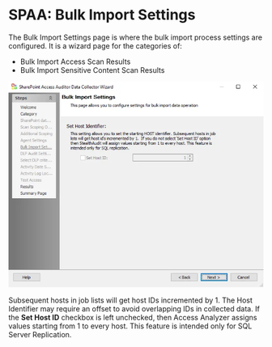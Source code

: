 # SPAA: Bulk Import Settings

The Bulk Import Settings page is where the bulk import process settings are configured. It is a wizard page for the categories of:

- Bulk Import Access Scan Results
- Bulk Import Sensitive Content Scan Results

![Bulk Import Settings page](../../../../../../static/img/product_docs/accessanalyzer/enterpriseauditor/admin/datacollector/spaa/bulkimportsettings.webp)

Subsequent hosts in job lists will get host IDs incremented by 1. The Host Identifier may require an offset to avoid overlapping IDs in collected data. If the __Set Host ID__ checkbox is left unchecked, then Access Analyzer assigns values starting from 1 to every host. This feature is intended only for SQL Server Replication.
